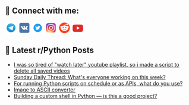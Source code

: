 ## 🔎 Connect with me:
[<img src="https://github.com/bullbesh/bullbesh/blob/main/images/Telegram.png" width="32" height="32" />](https://t.me/bullbesh)
[<img src="https://github.com/bullbesh/bullbesh/blob/main/images/VK.png" width="32" height="32" />](https://vk.com/bullbesh)
[<img src="https://github.com/bullbesh/bullbesh/blob/main/images/Twitter.png" width="32" height="32" />](https://twitter.com/bullbesh1)
[<img src="https://github.com/bullbesh/bullbesh/blob/main/images/Instagram.png" width="32" height="32" />](https://www.instagram.com/bullbesh)
[<img src="https://github.com/bullbesh/bullbesh/blob/main/images/Reddit.png" width="32" height="32" />](https://www.reddit.com/user/bullbesh)
[<img src="https://github.com/bullbesh/bullbesh/blob/main/images/YouTube.png" width="32" height="32" />](https://www.youtube.com/channel/UCtfjRs6uzgq5mfm8S06WTcg)

## 📕 Latest r/Python Posts
<!-- BLOG-POST-LIST:START -->
- [I was so tired of &quot;watch later&quot; youtube playlist, so i made a script to delete all saved videos](https://www.reddit.com/r/Python/comments/1lsqw8n/i_was_so_tired_of_watch_later_youtube_playlist_so/)
- [Sunday Daily Thread: What&#39;s everyone working on this week?](https://www.reddit.com/r/Python/comments/1lsnrbz/sunday_daily_thread_whats_everyone_working_on/)
- [For running Python scripts on schedule or as APIs, what do you use?](https://www.reddit.com/r/Python/comments/1lsgsqn/for_running_python_scripts_on_schedule_or_as_apis/)
- [Image to ASCII converter](https://www.reddit.com/r/Python/comments/1lsftgm/image_to_ascii_converter/)
- [Building a custom shell in Python — is this a good project?](https://www.reddit.com/r/Python/comments/1lsfd7c/building_a_custom_shell_in_python_is_this_a_good/)
<!-- BLOG-POST-LIST:END -->
